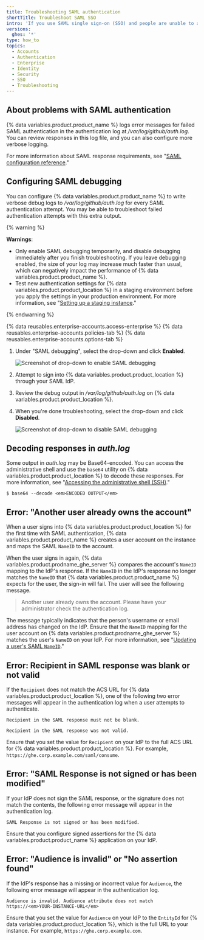 ```yaml
---
title: Troubleshooting SAML authentication
shortTitle: Troubleshoot SAML SSO
intro: 'If you use SAML single sign-on (SSO) and people are unable to authenticate to access {% data variables.product.product_location %}, you can troubleshoot the problem.'
versions:
  ghes: '*'
type: how_to
topics:
  - Accounts
  - Authentication
  - Enterprise
  - Identity
  - Security
  - SSO
  - Troubleshooting
---
```


## About problems with SAML authentication

{% data variables.product.product_name %} logs error messages for failed SAML authentication in the authentication log at _/var/log/github/auth.log_. You can review responses in this log file, and you can also configure more verbose logging.

For more information about SAML response requirements, see "[SAML configuration reference](/admin/identity-and-access-management/using-saml-for-enterprise-iam/saml-configuration-reference#saml-response-requirements)."

## Configuring SAML debugging

You can configure {% data variables.product.product_name %} to write verbose debug logs to _/var/log/github/auth.log_ for every SAML authentication attempt. You may be able to troubleshoot failed authentication attempts with this extra output.

{% warning %}

**Warnings**:

- Only enable SAML debugging temporarily, and disable debugging immediately after you finish troubleshooting. If you leave debugging enabled, the size of your log may increase much faster than usual, which can negatively impact the performance of {% data variables.product.product_name %}.
- Test new authentication settings for {% data variables.product.product_location %} in a staging environment before you apply the settings in your production environment. For more information, see "[Setting up a staging instance](/admin/installation/setting-up-a-github-enterprise-server-instance/setting-up-a-staging-instance)."

{% endwarning %}

{% data reusables.enterprise-accounts.access-enterprise %}
{% data reusables.enterprise-accounts.policies-tab %}
{% data reusables.enterprise-accounts.options-tab %}
1. Under "SAML debugging", select the drop-down and click **Enabled**.

   ![Screenshot of drop-down to enable SAML debugging](/assets/images/enterprise/site-admin-settings/site-admin-saml-debugging-enabled.png)

1. Attempt to sign into {% data variables.product.product_location %} through your SAML IdP.

1. Review the debug output in _/var/log/github/auth.log_ on {% data variables.product.product_location %}.

1. When you're done troubleshooting, select the drop-down and click **Disabled**.

   ![Screenshot of drop-down to disable SAML debugging](/assets/images/enterprise/site-admin-settings/site-admin-saml-debugging-disabled.png)

## Decoding responses in _auth.log_

Some output in _auth.log_ may be Base64-encoded. You can access the administrative shell and use the `base64` utility on {% data variables.product.product_location %} to decode these responses. For more information, see "[Accessing the administrative shell (SSH)](/admin/configuration/configuring-your-enterprise/accessing-the-administrative-shell-ssh)."

```shell
$ base64 --decode <em>ENCODED OUTPUT</em>
```

## Error: "Another user already owns the account"

When a user signs into {% data variables.product.product_location %} for the first time with SAML authentication, {% data variables.product.product_name %} creates a user account on the instance and maps the SAML `NameID` to the account.

When the user signs in again, {% data variables.product.prodname_ghe_server %} compares the account's `NameID` mapping to the IdP's response. If the `NameID` in the IdP's response no longer matches the `NameID` that {% data variables.product.product_name %} expects for the user, the sign-in will fail. The user will see the following message.

> Another user already owns the account. Please have your administrator check the authentication log.

The message typically indicates that the person's username or email address has changed on the IdP. Ensure that the `NameID` mapping for the user account on {% data variables.product.prodname_ghe_server %} matches the user's `NameID` on your IdP. For more information, see "[Updating a user's SAML `NameID`](/admin/identity-and-access-management/using-saml-for-enterprise-iam/updating-a-users-saml-nameid)."

## Error: Recipient in SAML response was blank or not valid

If the `Recipient` does not match the ACS URL for {% data variables.product.product_location %}, one of the following two error messages will appear in the authentication log when a user attempts to authenticate.

```
Recipient in the SAML response must not be blank.
```

```
Recipient in the SAML response was not valid.
```

Ensure that you set the value for `Recipient` on your IdP to the full ACS URL for {% data variables.product.product_location %}. For example, `https://ghe.corp.example.com/saml/consume`.

## Error: "SAML Response is not signed or has been modified"

If your IdP does not sign the SAML response, or the signature does not match the contents, the following error message will appear in the authentication log.

```
SAML Response is not signed or has been modified.
```

Ensure that you configure signed assertions for the {% data variables.product.product_name %} application on your IdP.

## Error: "Audience is invalid" or "No assertion found"

If the IdP's response has a missing or incorrect value for `Audience`, the following error message will appear in the authentication log.

```
Audience is invalid. Audience attribute does not match https://<em>YOUR-INSTANCE-URL</em>
```

Ensure that you set the value for `Audience` on your IdP to the `EntityId` for {% data variables.product.product_location %}, which is the full URL to your instance. For example, `https://ghe.corp.example.com`.
